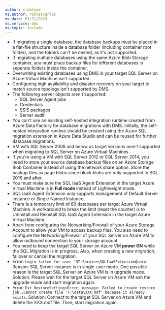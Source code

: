 ```yaml
---
author: croblesm
ms.author: roblescarlos
ms.date: 03/21/2023
ms.service: dms
ms.topic: include
---
```


- If migrating a single database, the database backups must be placed in a flat-file structure inside a database folder (including container root folder), and the folders can't be nested, as it's not supported.
- If migrating multiple databases using the same Azure Blob Storage container, you must place backup files for different databases in separate folders inside the container.
- Overwriting existing databases using DMS in your target SQL Server on Azure Virtual Machine isn't supported.
- Configuring high availability and disaster recovery on your target to match source topology isn't supported by DMS.
- The following server objects aren't supported:
   - SQL Server Agent jobs
   - Credentials
   - SSIS packages
   - Server audit
- You can't use an existing self-hosted integration runtime created from Azure Data Factory for database migrations with DMS. Initially, the self-hosted integration runtime should be created using the Azure SQL migration extension in Azure Data Studio and can be reused for further database migrations.
- VM with SQL Server 2008 and below as target versions aren't supported when migrating to SQL Server on Azure Virtual Machines.
- If you're using a VM with SQL Server 2012 or SQL Server 2014, you need to store your source database backup files on an Azure Storage Blob Container instead of using the network share option. Store the backup files as page blobs since block blobs are only supported in SQL 2016 and after.
- You must make sure the SQL IaaS Agent Extension in the target Azure Virtual Machine is in **Full mode** instead of Lightweight mode.
- SQL IaaS Agent Extension  only supports management of Default Server Instance or Single Named Instance,
- There is a temporary limit of 80 databases per target Azure Virtual Machine. A workaround to break the limit (reset the counter) is to Uninstall and Reinstall SQL IaaS Agent Extension in the target Azure Virtual Machine.
- Apart from configuring the Networking/Firewall of your Azure Storage Account to allow your VM to access backup files. You also need to configure the Networking/Firewall of your SQL Server on Azure VM to allow outbound connection to your storage account.
- You need to keep the target SQL Server on Azure VM **power ON** while the SQL Migration is in progress. Also, when creating a new migration, failover or cancel the migration.
- Error: `Login failed for user 'NT Service\SQLIaaSExtensionQuery`. Reason: SQL Server instance is in single-user mode. One possible reason is the target SQL Server on Azure VM is in upgrade mode. Solution: Please wait for the target SQL Server on Azure VM exit the upgrade mode and start migration again. 
- Error: `Ext_RestoreSettingsError, message: Failed to create restore job.;Cannot create file 'F:\data\XXX.mdf' because it already exists`. Solution: Connect to the target SQL Server on Azure VM  and delete the XXX.mdf file. Then, start migration again. 